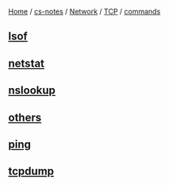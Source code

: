 [Home](https://mengxianbin.github.io) /
[cs-notes](https://mengxianbin.github.io/cs-notes/site) /
[Network](https://mengxianbin.github.io/cs-notes/site/Network) /
[TCP](https://mengxianbin.github.io/cs-notes/site/Network/TCP) /
[commands](https://mengxianbin.github.io/cs-notes/site/Network/TCP/commands)

## [lsof](https://mengxianbin.github.io/cs-notes/site/Network/TCP/commands/lsof)

## [netstat](https://mengxianbin.github.io/cs-notes/site/Network/TCP/commands/netstat)

## [nslookup](https://mengxianbin.github.io/cs-notes/site/Network/TCP/commands/nslookup)

## [others](https://mengxianbin.github.io/cs-notes/site/Network/TCP/commands/others/)

## [ping](https://mengxianbin.github.io/cs-notes/site/Network/TCP/commands/ping)

## [tcpdump](https://mengxianbin.github.io/cs-notes/site/Network/TCP/commands/tcpdump)
